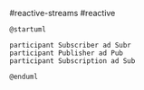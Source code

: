 #reactive-streams #reactive

```plantuml
@startuml

participant Subscriber ad Subr
participant Publisher ad Pub
participant Subscription ad Sub

@enduml
```
